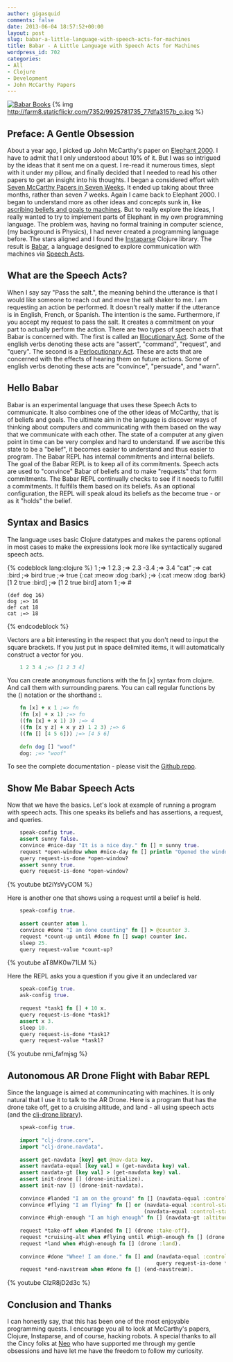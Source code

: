 ```yaml
---
author: gigasquid
comments: false
date: 2013-06-04 18:57:52+00:00
layout: post
slug: babar-a-little-language-with-speech-acts-for-machines
title: Babar - A Little Language with Speech Acts for Machines
wordpress_id: 702
categories:
- All
- Clojure
- Development
- John McCarthy Papers
---
```


[![Babar Books](http://gigasquidsoftware.com/wordpress/wp-content/uploads/2013/06/babarbooks2-237x300.jpeg)](http://gigasquidsoftware.com/wordpress/wp-content/uploads/2013/06/babarbooks2.jpeg)
{% img http://farm8.staticflickr.com/7352/9925781735_77dfa3157b_o.jpg %}


## Preface: A Gentle Obsession


About a year ago, I picked up John McCarthy's paper on [Elephant 2000](http://www-formal.stanford.edu/jmc/elephant/elephant.html). I have to admit that I only understood about 10% of it. But I was so intrigued by the ideas that it sent me on a quest. I re-read it numerous times, slept with it under my pillow, and finally decided that I needed to read his other papers to get an insight into his thoughts. I began a considered effort with [Seven McCarthy Papers in Seven Weeks](http://gigasquidsoftware.com/wordpress/?p=466). It ended up taking about three months, rather than seven 7 weeks. Again I came back to Elephant 2000. I began to understand more as other ideas and concepts sunk in, like [ascribing beliefs and goals to machines](http://www-formal.stanford.edu/jmc/ascribing/ascribing.html). But to really explore the ideas, I really wanted to try to implement parts of Elephant in my own programming language. The problem was, having no formal training in computer science, (my background is Physics), I had never created a programming language before. The stars aligned and I found the [Instaparse](https://github.com/Engelberg/instaparse) Clojure library. The result is [Babar](https://github.com/gigasquid/babar), a language designed to explore communication with machines via [Speech Acts](http://en.wikipedia.org/wiki/Speech_act).


## What are the Speech Acts?





When I say say "Pass the salt.", the meaning behind the utterance is that I would like someone to reach out and move the salt shaker to me. I am requesting an action be performed. It doesn't really matter if the utterance is in English, French, or Spanish. The intention is the same. Furthermore, if you accept my request to pass the salt. It creates a commitment on your part to actually perform the action. There are two types of speech acts that Babar is concerned with. The first is called an [Illocutionary Act](http://en.wikipedia.org/wiki/Illocutionary_act). Some of the english verbs denoting these acts are "assert", "command", "request", and "query". The second is a [Perlocutionary Act](http://en.wikipedia.org/wiki/Perlocutionary_act). These are acts that are concerned with the effects of hearing them on future actions. Some of english verbs denoting these acts are "convince", "persuade", and "warn".



## Hello Babar





Babar is an experimental language that uses these Speech Acts to communicate. It also combines one of the other ideas of McCarthy, that is of beliefs and goals. The ultimate aim in the language is discover ways of thinking about computers and communicating with them based on the way that we communicate with each other. The state of a computer at any given point in time can be very complex and hard to understand. If we ascribe this state to be a "belief", it becomes easier to understand and thus easier to program. The Babar REPL has internal commitments and internal beliefs. The goal of the Babar REPL is to keep all of its commitments. Speech acts are used to "convince" Babar of beliefs and to make "requests" that form commitments. The Babar REPL continually checks to see if it needs to fulfill a commitments. It fulfills them based on its beliefs. As an optional configuration, the REPL will speak aloud its beliefs as the become true - or as it "holds" the belief.


## Syntax and Basics





The language uses basic Clojure datatypes and makes the parens optional in most cases to make the expressions look more like syntactically sugared speech acts.

{% codeblock lang:clojure %} 
    1     ;=> 1
    2.3   ;=> 2.3
    -3.4  ;=> 3.4
    "cat" ;=> cat
    :bird ;=> bird
    true  ;=> true
    {:cat :meow :dog :bark} ;=> {:cat :meow :dog :bark}
    [1 2 true :bird] ;=> [1 2 true bird]
    atom 1 ;=> #
    
    (def dog 16)
    dog ;=> 16
    def cat 18
    cat ;=> 18
{% endcodeblock %}




Vectors are a bit interesting in the respect that you don't need to input the square brackets. If you just put in space delimited items, it will automatically construct a vector for you.

```clojure    
    1 2 3 4 ;=> [1 2 3 4]
````




You can create anonymous functions with the fn [x] syntax from clojure. And call them with surrounding parens. You can call regular functions by the () notation or the shorthand :.

```clojure    
    fn [x] + x 1 ;=> fn
    (fn [x] + x 1) ;=> fn
    ((fn [x] + x 1) 3) ;=> 4
    ((fn [x y z] + x y z) 1 2 3) ;=> 6
    ((fn [] [4 5 6])) ;=> [4 5 6]
    
    defn dog [] "woof"
    dog: ;=> "woof"
````




To see the complete documentation - please visit the [Github repo](https://github.com/gigasquid/babar).


## Show Me Babar Speech Acts


Now that we have the basics. Let's look at example of running a program with speech acts.
This one speaks its beliefs and has assertions, a request, and queries.

```clojure    
    speak-config true.
    assert sunny false.
    convince #nice-day "It is a nice day." fn [] = sunny true.
    request *open-window when #nice-day fn [] println "Opened the window".
    query request-is-done *open-window?
    assert sunny true.
    query request-is-done *open-window?
````


{% youtube bt2iYsVyCOM %}




Here is another one that shows using a request until a belief is held.

```clojure    
    speak-config true.
    
    assert counter atom 1.
    convince #done "I am done counting" fn [] > @counter 3.
    request *count-up until #done fn [] swap! counter inc.
    sleep 25.
    query request-value *count-up?
````

{% youtube aT8MK0w71LM %}




Here the REPL asks you a question if you give it an undeclared var

```clojure
    speak-config true.
    ask-config true.
    
    request *task1 fn [] + 10 x.
    query request-is-done *task1?
    assert x 3.
    sleep 10.
    query request-is-done *task1?
    query request-value *task1?
````

{% youtube nmi_fafmjsg %}


## Autonomous AR Drone Flight with Babar REPL





Since the language is aimed at communincating with machines. It is only natural that I use it to talk to the AR Drone.
Here is a program that has the drone take off, get to a cruising altitude, and land - all using speech acts (and the [clj-drone library](https://github.com/gigasquid/clj-drone)).

```clojure    
    speak-config true.
    
    import "clj-drone.core".
    import "clj-drone.navdata".
    
    assert get-navdata [key] get @nav-data key.
    assert navdata-equal [key val] = (get-navdata key) val.
    assert navdata-gt [key val] > (get-navdata key) val.
    assert init-drone [] (drone-initialize).
    assert init-nav [] (drone-init-navdata).
    
    convince #landed "I am on the ground" fn [] (navdata-equal :control-state :landed).
    convince #flying "I am flying" fn [] or (navdata-equal :control-state :flying)
                                            (navdata-equal :control-state :hovering).
    convince #high-enough "I am high enough" fn [] (navdata-gt :altitude 1.5).
    
    request *take-off when #landed fn [] (drone :take-off).
    request *cruising-alt when #flying until #high-enough fn [] (drone :up 0.1).
    request *land when #high-enough fn [] (drone :land).
    
    convince #done "Whee! I am done." fn [] and (navdata-equal :control-state :landed)
                                                query request-is-done *land.
    request *end-navstream when #done fn [] (end-navstream).
````

{% youtube CIzR8jD2d3c %}



## Conclusion and Thanks





I can honestly say, that this has been one of the most enjoyable programming quests. I encourage you all to look at McCarthy's papers, Clojure, Instaparse, and of course, hacking robots. A special thanks to all the Cincy folks at [Neo](http://www.neo.com/) who have supported me through my gentle obsessions and have let me have the freedom to follow my curiosity.
